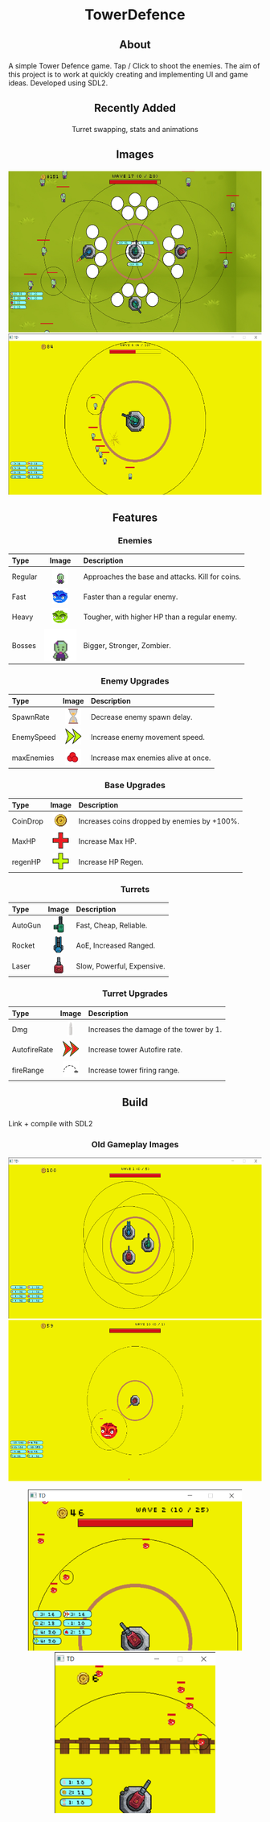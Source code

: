 # <p align="center">TowerDefence</p>
## <p align="center">About</p>
A simple Tower Defence game. Tap / Click to shoot the enemies.
The aim of this project is to work at quickly creating and implementing UI and game ideas. Developed using SDL2.
## <p align="center">Recently Added</p>
<p align="center">Turret swapping, stats and animations</p>

## <p align="center">Images</p>
<p align="center"><img src="gameplayImages/TD_20_04_2023_TowerUpgrade.png" height="320"> <img src="gameplayImages/TD_15_04_2023_Enemy_Sprites-8d.png" height="320"></p>

## <p align="center">Features</p>
### <p align="center">Enemies</p>
| Type | Image | Description |
|:---|:---:|:---|
| Regular | <img src="Walk_Sprites/EnemySample.png" height="32"> | Approaches the base and attacks. Kill for coins. |
| Fast | <img src="images/blueEnemy.png" height="32"> | Faster than a regular enemy. |
| Heavy | <img src="images/greenEnemy.png" height="32"> | Tougher, with higher HP than a regular enemy. |
| Bosses | <img src="Walk_Sprites/EnemySample.png" height="64"> | Bigger, Stronger, Zombier. |
### <p align="center">Enemy Upgrades</p>
| Type | Image | Description |
|:---|:---:|:---|
| SpawnRate | <img src="images/Hourglass.png" height="32"> | Decrease enemy spawn delay. |
| EnemySpeed | <img src="images/speedIcon.png" height="32"> | Increase enemy movement speed. |
| maxEnemies | <img src="images/maxEnemyIcon.png" height="32"> | Increase max enemies alive at once. |
### <p align="center">Base Upgrades</p>
| Type | Image | Description |
|:---|:---:|:---|
| CoinDrop | <img src="images/coin.png" height="32"> | Increases coins dropped by enemies by +100%. |
| MaxHP | <img src="images/maxHPIcon.png" height="32"> | Increase Max HP. |
| regenHP | <img src="images/regenHPIcon.png" height="32"> | Increase HP Regen. |
### <p align="center">Turrets</p>
| Type | Image | Description |
|:---|:---:|:---|
| AutoGun | <img src="td_basic_towers/MG3.png" height="32"> | Fast, Cheap, Reliable. |
| Rocket | <img src="td_basic_towers/Missile_Launcher.png" height="32"> | AoE, Increased Ranged. |
| Laser | <img src="td_basic_towers/Cannon.png" height="32"> | Slow, Powerful, Expensive. |
### <p align="center">Turret Upgrades</p>
| Type | Image | Description |
|:---|:---:|:---|
| Dmg | <img src="images/bullet.png" height="32"> | Increases the damage of the tower by 1. |
| AutofireRate | <img src="images/autofireIcon.png" height="32"> | Increase tower Autofire rate. |
| fireRange | <img src="images/rangeIcon.png" height="32"> | Increase tower firing range. |

## <p align="center">Build</p>
Link + compile with SDL2

### <p align="center">Old Gameplay Images</p>
<p align="center"><img src="gameplayImages/TD_15_04_2023_multiTurret.png" height="320"> <img src="gameplayImages/TD_13_04_2023_boss.png" height="320"></p>
<p align="center"><img src="Gameplay_08042023.png" height="320"> <img src="Gameplay.png" width="320" height="320"></p>
